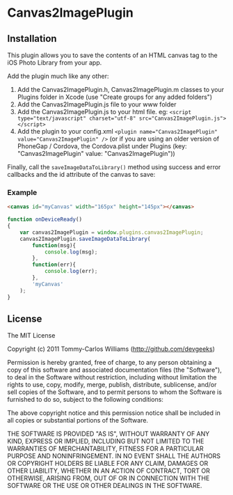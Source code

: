 Canvas2ImagePlugin
============

Installation
------------

This plugin allows you to save the contents of an HTML canvas tag to the iOS Photo Library from your app.

Add the plugin much like any other:

1.	Add the Canvas2ImagePlugin.h, Canvas2ImagePlugin.m classes to your Plugins folder in Xcode (use "Create groups for any added folders")
2.	Add the Canvas2ImagePlugin.js file to your www folder
3.	Add the Canvas2ImagePlugin.js to your html file. eg: `<script type="text/javascript" charset="utf-8" src="Canvas2ImagePlugin.js"></script>`
4.	Add the plugin to your config.xml `<plugin name="Canvas2ImagePlugin" value="Canvas2ImagePlugin" />` (or if you are using an older version of PhoneGap / Cordova, the Cordova.plist under Plugins (key: "Canvas2ImagePlugin" value: "Canvas2ImagePlugin"))


Finally, call the `saveImageDataToLibrary()` method using success and error callbacks and the id attribute of the canvas to save:

### Example
```html
<canvas id="myCanvas" width="165px" height="145px"></canvas>
```

```javascript
function onDeviceReady()
{
	var canvas2ImagePlugin = window.plugins.canvas2ImagePlugin;
	canvas2ImagePlugin.saveImageDataToLibrary(
		function(msg){
			console.log(msg);
		}, 
		function(err){
			console.log(err);
		}, 
		'myCanvas'
	);
}
```

## License

The MIT License

Copyright (c) 2011 Tommy-Carlos Williams (http://github.com/devgeeks)

Permission is hereby granted, free of charge, to any person obtaining a copy of this software and associated documentation files (the "Software"), to deal in the Software without restriction, including without limitation the rights to use, copy, modify, merge, publish, distribute, sublicense, and/or sell copies of the Software, and to permit persons to whom the Software is furnished to do so, subject to the following conditions:

The above copyright notice and this permission notice shall be included in all copies or substantial portions of the Software.

THE SOFTWARE IS PROVIDED "AS IS", WITHOUT WARRANTY OF ANY KIND, EXPRESS OR IMPLIED, INCLUDING BUT NOT LIMITED TO THE WARRANTIES OF MERCHANTABILITY, FITNESS FOR A PARTICULAR PURPOSE AND NONINFRINGEMENT. IN NO EVENT SHALL THE AUTHORS OR COPYRIGHT HOLDERS BE LIABLE FOR ANY CLAIM, DAMAGES OR OTHER LIABILITY, WHETHER IN AN ACTION OF CONTRACT, TORT OR OTHERWISE, ARISING FROM, OUT OF OR IN CONNECTION WITH THE SOFTWARE OR THE USE OR OTHER DEALINGS IN THE SOFTWARE.
